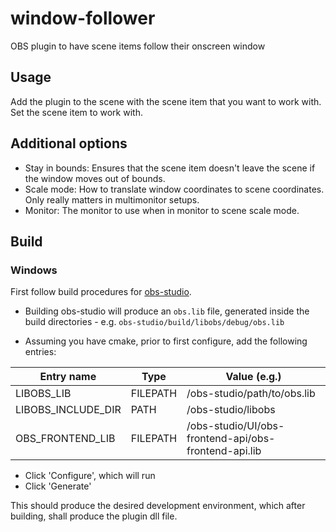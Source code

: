 # window-follower
OBS plugin to have scene items follow their onscreen window

## Usage
Add the plugin to the scene with the scene item that you want to work with. Set the scene item to work with.

## Additional options
* Stay in bounds: Ensures that the scene item doesn't leave the scene if the window moves out of bounds.
* Scale mode: How to translate window coordinates to scene coordinates. Only really matters in multimonitor setups.
* Monitor: The monitor to use when in monitor to scene scale mode.

## Build
### Windows
First follow build procedures for [obs-studio](https://github.com/obsproject/obs-studio/wiki/install-instructions#windows-build-directions).

- Building obs-studio will produce an `obs.lib` file, generated inside the build directories - e.g. `obs-studio/build/libobs/debug/obs.lib`

- Assuming you have cmake, prior to first configure, add the following entries:

| Entry name         | Type     | Value (e.g.)                                         |
|--------------------|----------|------------------------------------------------------|
| LIBOBS_LIB         | FILEPATH | /obs-studio/path/to/obs.lib                          |
| LIBOBS_INCLUDE_DIR | PATH     | /obs-studio/libobs                                   |
| OBS_FRONTEND_LIB   | FILEPATH | /obs-studio/UI/obs-frontend-api/obs-frontend-api.lib |

- Click 'Configure', which will run
- Click 'Generate'

This should produce the desired development environment, which after building, shall produce the plugin dll file.
